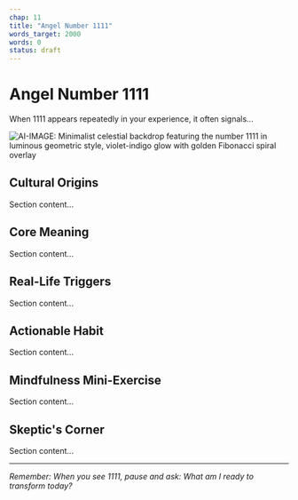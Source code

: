 ```yaml
---
chap: 11
title: "Angel Number 1111"
words_target: 2000
words: 0
status: draft
---
```


# Angel Number 1111

When 1111 appears repeatedly in your experience, it often signals...

![AI-IMAGE: Minimalist celestial backdrop featuring the number 1111 in luminous geometric style, violet-indigo glow with golden Fibonacci spiral overlay]()

## Cultural Origins

Section content...

## Core Meaning

Section content...

## Real-Life Triggers

Section content...

## Actionable Habit

Section content...

## Mindfulness Mini-Exercise

Section content...

## **Skeptic's Corner**

Section content...

---

*Remember: When you see 1111, pause and ask: What am I ready to transform today?*

